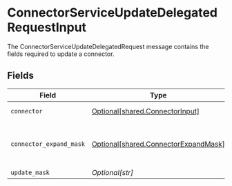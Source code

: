 # ConnectorServiceUpdateDelegatedRequestInput

The ConnectorServiceUpdateDelegatedRequest message contains the fields required to update a connector.


## Fields

| Field                                                                                  | Type                                                                                   | Required                                                                               | Description                                                                            |
| -------------------------------------------------------------------------------------- | -------------------------------------------------------------------------------------- | -------------------------------------------------------------------------------------- | -------------------------------------------------------------------------------------- |
| `connector`                                                                            | [Optional[shared.ConnectorInput]](undefined/models/shared/connectorinput.md)           | :heavy_minus_sign:                                                                     | A Connector is used to sync objects into Apps                                          |
| `connector_expand_mask`                                                                | [Optional[shared.ConnectorExpandMask]](undefined/models/shared/connectorexpandmask.md) | :heavy_minus_sign:                                                                     | The ConnectorExpandMask is used to expand related objects on a connector.              |
| `update_mask`                                                                          | *Optional[str]*                                                                        | :heavy_minus_sign:                                                                     | N/A                                                                                    |